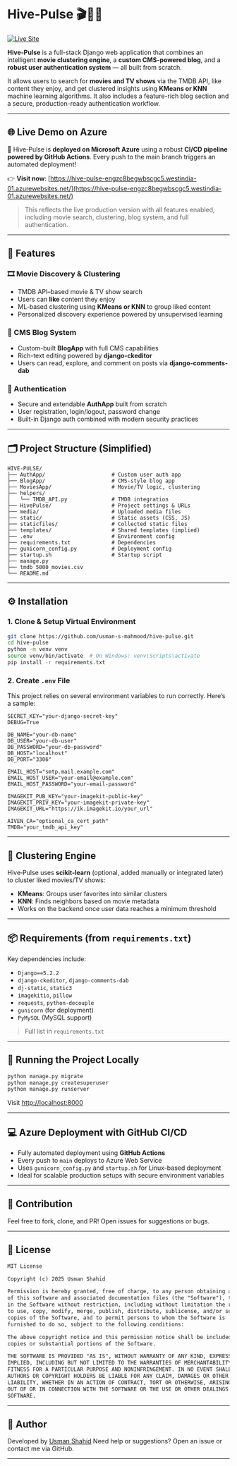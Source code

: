 
# Hive‑Pulse 🎬🧠📰

[![Live Site](https://img.shields.io/badge/Live%20Demo-Hive%20Pulse-brightgreen)](https://hive-pulse-engzc8begwbscgc5.westindia-01.azurewebsites.net/)


**Hive‑Pulse** is a full-stack Django web application that combines an intelligent **movie clustering engine**, a **custom CMS-powered blog**, and a **robust user authentication system** — all built from scratch.

It allows users to search for **movies and TV shows** via the TMDB API, like content they enjoy, and get clustered insights using **KMeans or KNN** machine learning algorithms. It also includes a feature-rich blog section and a secure, production-ready authentication workflow.

---

## 🌐 Live Demo on Azure

🚀 Hive‑Pulse is **deployed on Microsoft Azure** using a robust **CI/CD pipeline powered by GitHub Actions**. Every push to the main branch triggers an automated deployment!

👉 **Visit now**: [https://hive-pulse-engzc8begwbscgc5.westindia-01.azurewebsites.net/](https://hive-pulse-engzc8begwbscgc5.westindia-01.azurewebsites.net/)

> This reflects the live production version with all features enabled, including movie search, clustering, blog system, and full authentication.

---

## 🧩 Features

### 🎞️ Movie Discovery & Clustering

* TMDB API–based movie & TV show search
* Users can **like** content they enjoy
* ML-based clustering using **KMeans or KNN** to group liked content
* Personalized discovery experience powered by unsupervised learning

### 📰 CMS Blog System

* Custom-built **BlogApp** with full CMS capabilities
* Rich-text editing powered by **django-ckeditor**
* Users can read, explore, and comment on posts via **django-comments-dab**

### 🔐 Authentication

* Secure and extendable **AuthApp** built from scratch
* User registration, login/logout, password change
* Built-in Django auth combined with modern security practices

---

## 🗂️ Project Structure (Simplified)

```
HIVE-PULSE/
├── AuthApp/                     # Custom user auth app
├── BlogApp/                     # CMS-style blog app
├── MoviesApp/                   # Movie/TV logic, clustering
├── helpers/
│   └── TMDB_API.py              # TMDB integration
├── HivePulse/                   # Project settings & URLs
├── media/                       # Uploaded media files
├── static/                      # Static assets (CSS, JS)
├── staticfiles/                 # Collected static files
├── templates/                   # Shared templates (implied)
├── .env                         # Environment config
├── requirements.txt             # Dependencies
├── gunicorn_config.py           # Deployment config
├── startup.sh                   # Startup script
├── manage.py
├── tmdb_5000_movies.csv
└── README.md
```

---

## ⚙️ Installation

### 1. Clone & Setup Virtual Environment

```bash
git clone https://github.com/usman-s-mahmood/hive-pulse.git
cd hive-pulse
python -m venv venv
source venv/bin/activate  # On Windows: venv\Scripts\activate
pip install -r requirements.txt
```

### 2. Create `.env` File

This project relies on several environment variables to run correctly. Here’s a sample:

```
SECRET_KEY="your-django-secret-key"
DEBUG=True

DB_NAME="your-db-name"
DB_USER="your-db-user"
DB_PASSWORD="your-db-password"
DB_HOST="localhost"
DB_PORT="3306"

EMAIL_HOST="smtp.mail.example.com"
EMAIL_HOST_USER="your-email@example.com"
EMAIL_HOST_PASSWORD="your-email-password"

IMAGEKIT_PUB_KEY="your-imagekit-public-key"
IMAGEKIT_PRIV_KEY="your-imagekit-private-key"
IMAGEKIT_URL="https://ik.imagekit.io/your_url"

AIVEN_CA="optional_ca_cert_path"
TMDB="your_tmdb_api_key"
```

---

## 🧠 Clustering Engine

Hive‑Pulse uses **scikit-learn** (optional, added manually or integrated later) to cluster liked movies/TV shows:

* **KMeans**: Groups user favorites into similar clusters
* **KNN**: Finds neighbors based on movie metadata
* Works on the backend once user data reaches a minimum threshold

---

## 📦 Requirements (from `requirements.txt`)

Key dependencies include:

* `Django==5.2.2`
* `django-ckeditor`, `django-comments-dab`
* `dj-static`, `static3`
* `imagekitio`, `pillow`
* `requests`, `python-decouple`
* `gunicorn` (for deployment)
* `PyMySQL` (MySQL support)

> Full list in `requirements.txt`

---

## 🧪 Running the Project Locally

```bash
python manage.py migrate
python manage.py createsuperuser
python manage.py runserver
```

Visit [http://localhost:8000](http://localhost:8000)

---

## 💻 Azure Deployment with GitHub CI/CD

* Fully automated deployment using **GitHub Actions**
* Every push to `main` deploys to Azure Web Service
* Uses `gunicorn_config.py` and `startup.sh` for Linux-based deployment
* Ideal for scalable production setups with secure environment variables

---

## 🙌 Contribution

Feel free to fork, clone, and PR! Open issues for suggestions or bugs.

---

## 📄 License

```txt
MIT License

Copyright (c) 2025 Usman Shahid

Permission is hereby granted, free of charge, to any person obtaining a copy
of this software and associated documentation files (the "Software"), to deal
in the Software without restriction, including without limitation the rights
to use, copy, modify, merge, publish, distribute, sublicense, and/or sell
copies of the Software, and to permit persons to whom the Software is
furnished to do so, subject to the following conditions:

The above copyright notice and this permission notice shall be included in all
copies or substantial portions of the Software.

THE SOFTWARE IS PROVIDED "AS IS", WITHOUT WARRANTY OF ANY KIND, EXPRESS OR
IMPLIED, INCLUDING BUT NOT LIMITED TO THE WARRANTIES OF MERCHANTABILITY,
FITNESS FOR A PARTICULAR PURPOSE AND NONINFRINGEMENT. IN NO EVENT SHALL THE
AUTHORS OR COPYRIGHT HOLDERS BE LIABLE FOR ANY CLAIM, DAMAGES OR OTHER
LIABILITY, WHETHER IN AN ACTION OF CONTRACT, TORT OR OTHERWISE, ARISING FROM,
OUT OF OR IN CONNECTION WITH THE SOFTWARE OR THE USE OR OTHER DEALINGS IN THE
SOFTWARE.
```

---

## 👤 Author

Developed by [Usman Shahid](https://github.com/usman-s-mahmood)
Need help or suggestions? Open an issue or contact me via GitHub.

---


